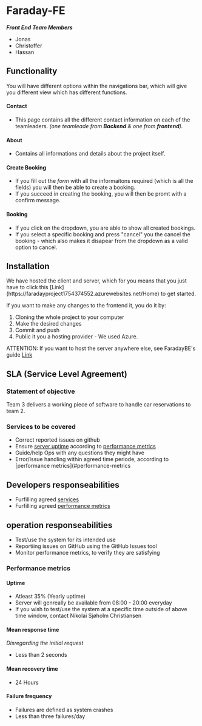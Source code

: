 # Faraday-FE
**_Front End Team Members_**
* Jonas
* Christoffer
* Hassan

<h2>Functionality</h2>
You will have different options within the navigations bar, which will give you different view which has different functions.


<h4>Contact</h4>

* This page contains all the different contact information on each of the teamleaders. _(one teamleade from **Backend** & one from **frontend**)._

<h4>About</h4>

* Contains all informations and details about the project itself.

<h4>Create Booking</h4>

* If you fill out the _form_ with all the informaitons required (which is all the fields) you will then be able to create a booking. 
* If you succeed in creating the booking, you will then be promt with a confirm message. 

<h4>Booking</h4>

* If you click on the dropdown, you are able to show all created bookings.
* If you select a specific booking and press "cancel" you the cancel the booking - which also makes it disapear from the dropdown as a valid option to cancel.



<h2>Installation</h2>
We have hosted the client and server, which for you means that you just have to click this [Link](https://faradayproject1754374552.azurewebsites.net/Home) to get started. 


If you want to make any changes to the frontend it, you do it by:
1. Cloning the whole project to your computer
2. Make the desired changes
3. Commit and push
4. Public it you a hosting provider - We used Azure.

ATTENTION: If you want to host the server anywhere else, see FaradayBE's guide [Link](https://github.com/knockers-2019/Faraday-BE)


## SLA (Service Level Agreement)
### Statement of objective
Team 3 delivers a working piece of software to handle car reservations to team 2.

### Services to be covered
- Correct reported issues on github
- Ensure [server uptime](#uptime) according to [performance metrics](#performance-metrics)
- Guide/help Ops with any questions they might have
- Error/Issue handling within agreed time periode, according to [performance metrics](#performance-metrics

## Developers responseabilities
- Furfilling agreed [services](#services-to-be-covered)
- Furfilling agreed [performance metrics](#performance-metrics)

## operation responseabilities
- Test/use the system for its intended use
- Reportiing issues on GitHub using the GitHub Issues tool
- Monitor performance metrics, to verify they are satisfying


### Performance metrics
#### Uptime
- Atleast 35% (Yearly uptime)
- Server will genreally be available from 08:00 - 20:00 everyday
- If you wish to test/use the system at a specific time outside of above time window, contact Nikolai Sjøholm Christiansen

#### Mean response time
_Disregarding the initial request_
- Less than 2 seconds

#### Mean recovery time
- 24 Hours

#### Failure frequency
- Failures are defined as system crashes
- Less than three failures/day
